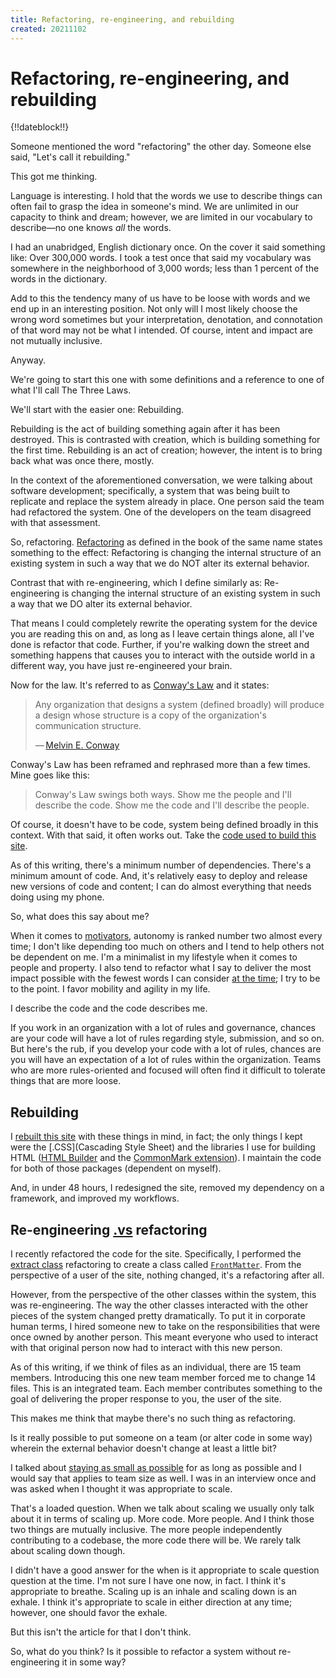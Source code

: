 ```yaml
---
title: Refactoring, re-engineering, and rebuilding
created: 20211102
---
```


# Refactoring, re-engineering, and rebuilding

{!!dateblock!!}

Someone mentioned the word "refactoring" the other day. Someone else said, "Let's call it rebuilding."

This got me thinking.

Language is interesting. I hold that the words we use to describe things can often fail to grasp the idea in someone's mind. We are unlimited in our capacity to think and dream; however, we are limited in our vocabulary to describe—no one knows *all* the words.

I had an unabridged, English dictionary once. On the cover it said something like: Over 300,000 words. I took a test once that said my vocabulary was somewhere in the neighborhood of 3,000 words; less than 1 percent of the words in the dictionary.

Add to this the tendency many of us have to be loose with words and we end up in an interesting position. Not only will I most likely choose the wrong word sometimes but your interpretation, denotation, and connotation of that word may not be what I intended. Of course, intent and impact are not mutually inclusive.

Anyway.

We're going to start this one with some definitions and a reference to one of what I'll call The Three Laws.

We'll start with the easier one: Rebuilding.

Rebuilding is the act of building something again after it has been destroyed. This is contrasted with creation, which is building something for the first time. Rebuilding is an act of creation; however, the intent is to bring back what was once there, mostly.

In the context of the aforementioned conversation, we were talking about software development; specifically, a system that was being built to replicate and replace the system already in place. One person said the team had refactored the system. One of the developers on the team disagreed with that assessment.

So, refactoring. [Refactoring](https://refactoring.com) as defined in the book of the same name states something to the effect: Refactoring is changing the internal structure of an existing system in such a way that we do NOT alter its external behavior.

Contrast that with re-engineering, which I define similarly as: Re-engineering is changing the internal structure of an existing system in such a way that we DO alter its external behavior.

That means I could completely rewrite the operating system for the device you are reading this on and, as long as I leave certain things alone, all I've done is refactor that code. Further, if you're walking down the street and something happens that causes you to interact with the outside world in a different way, you have just re-engineered your brain.

Now for the law. It's referred to as [Conway's Law](https://en.wikipedia.org/wiki/Conway%27s_law) and it states:

> Any organization that designs a system (defined broadly) will produce a design whose structure is a copy of the organization's communication structure.
>
> — [Melvin E. Conway](https://twitter.com/conways_law)

Conway's Law has been reframed and rephrased more than a few times. Mine goes like this:

> Conway's Law swings both ways. Show me the people and I'll describe the code. Show me the code and I'll describe the people.

Of course, it doesn't have to be code, system being defined broadly in this context. With that said, it often works out. Take the [code used to build this site](https://github.com/8fold/site-joshbruce.com).

As of this writing, there's a minimum number of dependencies. There's a minimum amount of code. And, it's relatively easy to deploy and release new versions of code and content; I can do almost everything that needs doing using my phone.

So, what does this say about me?

When it comes to [motivators](/design-your-life/motivators), autonomy is ranked number two almost every time; I don't like depending too much on others and I tend to help others not be dependent on me. I'm a minimalist in my lifestyle when it comes to people and property. I also tend to refactor what I say to deliver the most impact possible with the fewest words I can consider [at the time](https://quoteinvestigator.com/2012/04/28/shorter-letter/); I try to be to the point. I favor mobility and agility in my life.

I describe the code and the code describes me.

If you work in an organization with a lot of rules and governance, chances are your code will have a lot of rules regarding style, submission, and so on. But here's the rub, if you develop your code with a lot of rules, chances are you will have an expectation of a lot of rules within the organization. Teams who are more rules-oriented and focused will often find it difficult to tolerate things that are more loose.

## Rebuilding

I [rebuilt this site](https://joshbruce.com/web-development/2021-site-in-depth) with these things in mind, in fact; the only things I kept were the [.CSS](Cascading Style Sheet) and the libraries I use for building HTML ([HTML Builder](https://github.com/8fold/php-html-builder) and the [CommonMark extension](https://github.com/8fold/commonmark-fluent-markdown)). I maintain the code for both of those packages (dependent on myself).

And, in under 48 hours, I redesigned the site, removed my dependency on a framework, and improved my workflows.

## Re-engineering [.vs](versus) refactoring

I recently refactored the code for the site. Specifically, I performed the [extract class](https://refactoring.com/catalog/extractClass.html) refactoring to create a class called [`FrontMatter`](https://github.com/8fold/site-joshbruce.com/pull/19). From the perspective of a user of the site, nothing changed, it's a refactoring after all.

However, from the perspective of the other classes within the system, this was re-engineering. The way the other classes interacted with the other pieces of the system changed pretty dramatically. To put it in corporate human terms, I hired someone new to take on the responsibilities that were once owned by another person. This meant everyone who used to interact with that original person now had to interact with this new person.

As of this writing, if we think of files as an individual, there are 15 team members. Introducing this one new team member forced me to change 14 files. This is an integrated team. Each member contributes something to the goal of delivering the proper response to you, the user of the site.

This makes me think that maybe there's no such thing as refactoring.

Is it really possible to put someone on a team (or alter code in some way) wherein the external behavior doesn't change at least a little bit?

I talked about [staying as small as possible](/web-development/on-constraints/internet-bandwidth) for as long as possible and I would say that applies to team size as well. I was in an interview once and was asked when I thought it was appropriate to scale.

That's a loaded question. When we talk about scaling we usually only talk about it in terms of scaling up. More code. More people. And I think those two things are mutually inclusive. The more people independently contributing to a codebase, the more code there will be. We rarely talk about scaling down though.

I didn't have a good answer for the when is it appropriate to scale question question at the time. I'm not sure I have one now, in fact. I think it's appropriate to breathe. Scaling up is an inhale and scaling down is an exhale. I think it's appropriate to scale in either direction at any time; however, one should favor the exhale.

But this isn't the article for that I don't think.

So, what do you think? Is it possible to refactor a system without re-engineering it in some way?
